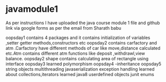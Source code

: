 # javamodule1
As per instructions I have uploaded the java course module 1 file and github link via google forms as per the email from Sharath babu

oopsday1 contains 4 packages and it contains initialization of variables ,setter getter methods,constructors etc
oopsday2 contains carfactory and atm .Carfactory have different methods of car like move,distance calculated etc.Atm contains different atm functions like deposit ,withdrawl,view balance.
oopsday2 shape contains calculating area of rectangle using interface
oopsday3 learned polymorphism
oopsday4 -inheritance
oopsday5 string objects
multithreading
javaserialization
exception handling
learned about collections,iterators
learned java8
userdefined objects
junit
enums

